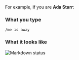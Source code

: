 For example, if you are **Ada Starr**:

### What you type

```
/me is away
```

### What it looks like

![Markdown status](/static/images/help/markdown-status.png)

